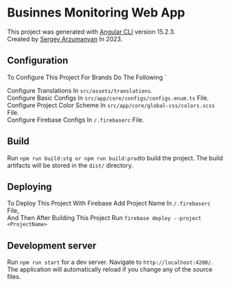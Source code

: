 # Businnes Monitoring Web App

This project was generated with [Angular CLI](https://github.com/angular/angular-cli) version 15.2.3.\
Created by [Sergey Arzumanyan](https://github.com/SergeyArzumanyan) In 2023.

## Configuration

To Configure This Project For Brands Do The Following `

Configure Translations In `src/assets/translations`.\
Configure Basic Configs In `src/app/core/configs/configs.enum.ts` File. \
Configure Project Color Scheme In `src/app/core/global-css/colors.scss` File. \
Configure Firebase Configs In `/.firebaserc` File.

## Build

Run `npm run build:stg or npm run build:prod`to build the project. The build artifacts will be stored in the `dist/` directory.

## Deploying

To Deploy This Project With Firebase Add Project Name In `/.firebaserc` File, \
And Then After Building This Project Run `firebase deploy --project <ProjectName>`

## Development server

Run `npm run start` for a dev server. Navigate to `http://localhost:4200/`. The application will automatically reload if you change any of the source files.

